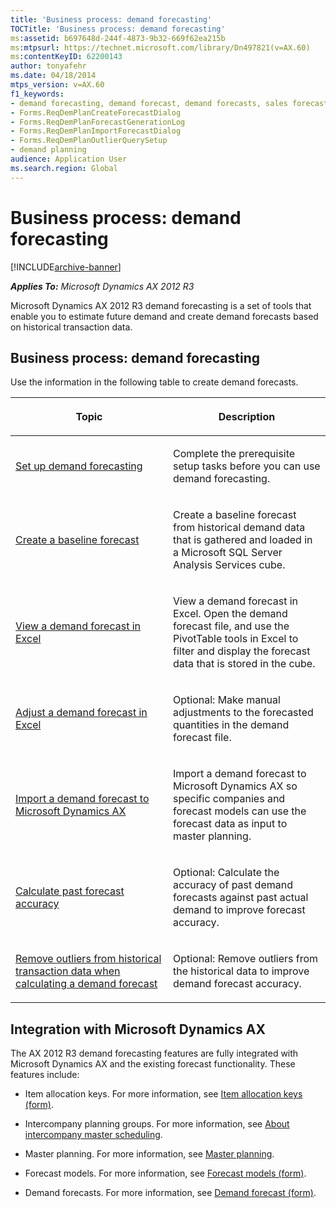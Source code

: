 ```yaml
---
title: 'Business process: demand forecasting'
TOCTitle: 'Business process: demand forecasting'
ms:assetid: b697648d-244f-4873-9b32-669f62ea215b
ms:mtpsurl: https://technet.microsoft.com/library/Dn497821(v=AX.60)
ms:contentKeyID: 62200143
author: tonyafehr
ms.date: 04/18/2014
mtps_version: v=AX.60
f1_keywords:
- demand forecasting, demand forecast, demand forecasts, sales forecast, sales forecasts, forecasting setup, baseline forecast, historical forecast, adjusted forecast
- Forms.ReqDemPlanCreateForecastDialog
- Forms.ReqDemPlanForecastGenerationLog
- Forms.ReqDemPlanImportForecastDialog
- Forms.ReqDemPlanOutlierQuerySetup
- demand planning
audience: Application User
ms.search.region: Global
---
```


# Business process: demand forecasting 


[!INCLUDE[archive-banner](includes/archive-banner.md)]


_**Applies To:** Microsoft Dynamics AX 2012 R3_

Microsoft Dynamics AX 2012 R3 demand forecasting is a set of tools that enable you to estimate future demand and create demand forecasts based on historical transaction data.

## Business process: demand forecasting

Use the information in the following table to create demand forecasts.

<table>
<colgroup>
<col style="width: 50%" />
<col style="width: 50%" />
</colgroup>
<thead>
<tr class="header">
<th><p>Topic</p></th>
<th><p>Description</p></th>
</tr>
</thead>
<tbody>
<tr class="odd">
<td><p><a href="set-up-demand-forecasting.md">Set up demand forecasting</a></p></td>
<td><p>Complete the prerequisite setup tasks before you can use demand forecasting.</p></td>
</tr>
<tr class="even">
<td><p><a href="create-a-baseline-forecast.md">Create a baseline forecast</a></p></td>
<td><p>Create a baseline forecast from historical demand data that is gathered and loaded in a Microsoft SQL Server Analysis Services cube.</p></td>
</tr>
<tr class="odd">
<td><p><a href="view-a-demand-forecast-in-excel.md">View a demand forecast in Excel</a></p></td>
<td><p>View a demand forecast in Excel. Open the demand forecast file, and use the PivotTable tools in Excel to filter and display the forecast data that is stored in the cube.</p></td>
</tr>
<tr class="even">
<td><p><a href="adjust-a-demand-forecast-in-excel.md">Adjust a demand forecast in Excel</a></p></td>
<td><p>Optional: Make manual adjustments to the forecasted quantities in the demand forecast file.</p></td>
</tr>
<tr class="odd">
<td><p><a href="import-a-demand-forecast-to-microsoft-dynamics-ax.md">Import a demand forecast to Microsoft Dynamics AX</a></p></td>
<td><p>Import a demand forecast to Microsoft Dynamics AX so specific companies and forecast models can use the forecast data as input to master planning.</p></td>
</tr>
<tr class="even">
<td><p><a href="calculate-past-forecast-accuracy.md">Calculate past forecast accuracy</a></p></td>
<td><p>Optional: Calculate the accuracy of past demand forecasts against past actual demand to improve forecast accuracy.</p></td>
</tr>
<tr class="odd">
<td><p><a href="remove-outliers-from-historical-transaction-data-when-calculating-a-demand-forecast.md">Remove outliers from historical transaction data when calculating a demand forecast</a></p></td>
<td><p>Optional: Remove outliers from the historical data to improve demand forecast accuracy.</p></td>
</tr>
</tbody>
</table>


## Integration with Microsoft Dynamics AX

The AX 2012 R3 demand forecasting features are fully integrated with Microsoft Dynamics AX and the existing forecast functionality. These features include:

  - Item allocation keys. For more information, see [Item allocation keys (form)](https://technet.microsoft.com/library/aa590322\(v=ax.60\)).

  - Intercompany planning groups. For more information, see [About intercompany master scheduling](about-intercompany-master-scheduling.md).

  - Master planning. For more information, see [Master planning](master-planning.md).

  - Forecast models. For more information, see [Forecast models (form)](https://technet.microsoft.com/library/aa620573\(v=ax.60\)).

  - Demand forecasts. For more information, see [Demand forecast (form)](https://technet.microsoft.com/library/aa499758\(v=ax.60\)).

  


